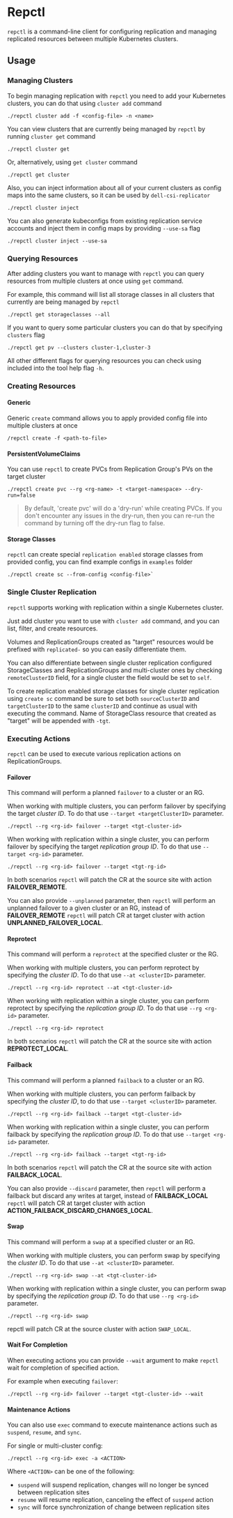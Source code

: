 # Repctl

`repctl` is a command-line client for configuring replication 
and managing replicated resources between multiple Kubernetes clusters.


## Usage

### Managing Clusters

To begin managing replication with `repctl` you need to add your Kubernetes
clusters, you can do that using `cluster add` command

```shell
./repctl cluster add -f <config-file> -n <name>
```

You can view clusters that are currently being managed by `repctl`
by running `cluster get` command
```shell
./repctl cluster get
```

Or, alternatively, using `get cluster` command
```shell
./repctl get cluster
```


Also, you can inject information about all of your current clusters as
config maps into the same clusters, so it can be used by `dell-csi-replicator`

```shell 
./repctl cluster inject
```

You can also generate kubeconfigs from existing replication service accounts and inject them in config maps by providing `--use-sa` flag

```shell
./repctl cluster inject --use-sa
```

### Querying Resources

After adding clusters you want to manage with `repctl` you can query
resources from multiple clusters at once using `get` command. 

For example, this command will list all storage classes in all clusters
that currently are being managed by `repctl`

```shell
./repctl get storageclasses --all
```

If you want to query some particular clusters you can do that by specifying
`clusters` flag

```shell
./repctl get pv --clusters cluster-1,cluster-3
```

All other different flags for querying resources you can check using
included into the tool help flag `-h`.

### Creating Resources

#### Generic
Generic `create` command allows you to apply provided config file into 
multiple clusters at once

```shell
/repctl create -f <path-to-file>
```

#### PersistentVolumeClaims
You can use `repctl` to create PVCs from Replication Group's PVs 
on the target cluster

```shell
./repctl create pvc --rg <rg-name> -t <target-namespace> --dry-run=false
```

> By default, 'create pvc' will do a 'dry-run' while creating PVCs.
If you don't encounter any issues in the dry-run, then you can
re-run the command by turning off the dry-run flag to false.

#### Storage Classes
`repctl` can create special `replication enabled` storage classes from
provided config, you can find example configs in `examples` folder

```shell
./repctl create sc --from-config <config-file>`
```

### Single Cluster Replication
`repctl` supports working with replication within a single Kubernetes cluster. 

Just add cluster you want to use with `cluster add` command, and you can list, filter, and create resources. 

Volumes and ReplicationGroups created as "target" resources would be prefixed with `replicated-` 
so you can easily differentiate them. 

You can also differentiate between single cluster replication configured StorageClasses and ReplicationGroups and multi-cluster ones 
by checking `remoteClusterID` field, for a single cluster the field would be set to `self`.

To create replication enabled storage classes for single cluster replication using `create sc` command
be sure to set both `sourceClusterID` and `targetClusterID` to the same `clusterID` and continue as usual with executing the command.
Name of StorageClass resource that created as "target" will be appended with `-tgt`. 

### Executing Actions
`repctl` can be used to execute various replication actions on ReplicationGroups. 

#### Failover

This command will perform a planned `failover` to a cluster or an RG.

When working with multiple clusters, you can perform failover by specifying the target _cluster ID_. To do that use `--target <targetClusterID>` parameter.

```shell
./repctl --rg <rg-id> failover --target <tgt-cluster-id>
```

When working with replication within a single cluster, you can perform failover by specifying the target _replication group ID_. To do that use `--target <rg-id>` parameter.

```shell
./repctl --rg <rg-id> failover --target <tgt-rg-id>
```

In both scenarios `repctl` will patch the CR at the source site with action **FAILOVER_REMOTE**.

You can also provide `--unplanned` parameter, then `repctl` will perform an unplanned failover to a given cluster or an RG, instead of **FAILOVER_REMOTE** `repctl` will patch CR at target cluster with action **UNPLANNED_FAILOVER_LOCAL**.

#### Reprotect

This command will perform a `reprotect` at the specified cluster or the RG.

When working with multiple clusters, you can perform reprotect by specifying the _cluster ID_. To do that use `--at <clusterID>` parameter.

```shell
./repctl --rg <rg-id> reprotect --at <tgt-cluster-id>
```

When working with replication within a single cluster, you can perform reprotect by specifying the _replication group ID_. To do that use `--rg <rg-id>` parameter.

```shell
./repctl --rg <rg-id> reprotect 
```

In both scenarios `repctl` will patch the CR at the source site with action **REPROTECT_LOCAL**.

#### Failback

This command will perform a planned `failback` to a cluster or an RG.

When working with multiple clusters, you can perform failback by specifying the _cluster ID_, to do that use `--target <clusterID>` parameter.

```shell
./repctl --rg <rg-id> failback --target <tgt-cluster-id>
```

When working with replication within a single cluster, you can perform failback by specifying the _replication group ID_. To do that use `--target <rg-id>` parameter.

```shell
./repctl --rg <rg-id> failback --target <tgt-rg-id>
```

In both scenarios `repctl` will patch the CR at the source site with action **FAILBACK_LOCAL**.

You can also provide `--discard` parameter, then `repctl` will perform a failback but discard any writes at target, instead of **FAILBACK_LOCAL** `repctl` will patch CR at target cluster with action **ACTION_FAILBACK_DISCARD_CHANGES_LOCAL**.

#### Swap

This command will perform a `swap` at a specified cluster or an RG.

When working with multiple clusters, you can perform swap by specifying the _cluster ID_. To do that use `--at <clusterID>` parameter.

```shell
./repctl --rg <rg-id> swap --at <tgt-cluster-id>
```

When working with replication within a single cluster, you can perform swap by specifying the _replication group ID_. To do that use `--rg <rg-id>` parameter.

```shell
./repctl --rg <rg-id> swap
```

repctl will patch CR at the source cluster with action `SWAP_LOCAL`.


#### Wait For Completion 

When executing actions you can provide `--wait` argument to make `repctl` wait for completion of specified action.

For example when executing `failover`: 
```shell
./repctl --rg <rg-id> failover --target <tgt-cluster-id> --wait
```

#### Maintenance Actions

You can also use `exec` command to execute maintenance actions such as `suspend`, `resume`, and `sync`.

For single or multi-cluster config:
```shell
./repctl --rg <rg-id> exec -a <ACTION>
```

Where `<ACTION>` can be one of the following:
* `suspend` will suspend replication, changes will no longer be synced between replication sites
* `resume` will resume replication, canceling the effect of `suspend` action
* `sync` will force synchronization of change between replication sites 

